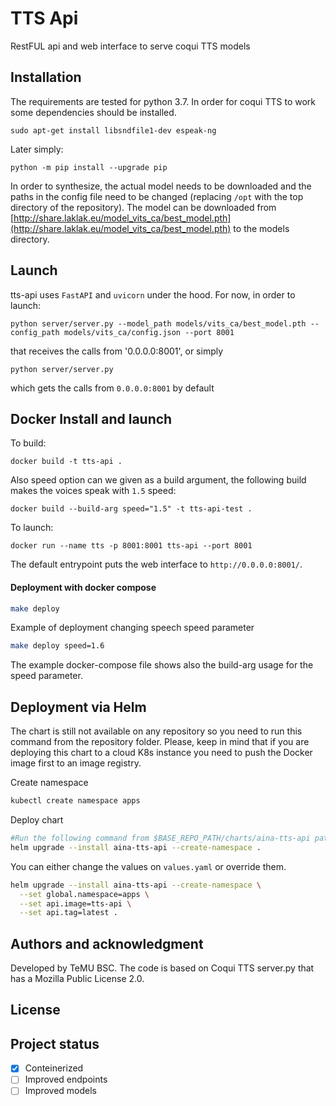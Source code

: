 # TTS Api

RestFUL api and web interface to serve coqui TTS models

## Installation

The requirements are tested for python 3.7. In order for coqui TTS to work some dependencies should be installed.

```
sudo apt-get install libsndfile1-dev espeak-ng
```

Later simply:

```
python -m pip install --upgrade pip
```

In order to synthesize, the actual model needs to be downloaded and the paths in the config file need to be changed (replacing `/opt` with the top directory of the repository). The model can be downloaded from [http://share.laklak.eu/model_vits_ca/best_model.pth](http://share.laklak.eu/model_vits_ca/best_model.pth) to the models directory.

## Launch

tts-api uses `FastAPI` and `uvicorn` under the hood. For now, in order to launch:

```
python server/server.py --model_path models/vits_ca/best_model.pth --config_path models/vits_ca/config.json --port 8001
```
that receives the calls from '0.0.0.0:8001', or simply
```
python server/server.py
```
which gets the calls from `0.0.0.0:8001` by default

## Docker Install and launch

To build:
```
docker build -t tts-api .
```

Also speed option can we given as a build argument, the following build makes the voices speak with `1.5` speed:

```
docker build --build-arg speed="1.5" -t tts-api-test .
```

To launch:
```
docker run --name tts -p 8001:8001 tts-api --port 8001
```
The default entrypoint puts the web interface to `http://0.0.0.0:8001/`.

#### Deployment with docker compose

```bash
make deploy
```
Example of deployment changing speech speed parameter

```bash
make deploy speed=1.6
```

The example docker-compose file shows also the build-arg usage for the speed parameter.

## Deployment via Helm

The chart is still not available on any repository so you need to run this command from the repository folder.
Please, keep in mind that if you are deploying this chart to a cloud K8s instance you need to push the Docker image first
to an image registry.

Create namespace
```bash
kubectl create namespace apps
```
Deploy chart
```bash
#Run the following command from $BASE_REPO_PATH/charts/aina-tts-api path
helm upgrade --install aina-tts-api --create-namespace . 
```

You can either change the values on `values.yaml` or override them.

```bash
helm upgrade --install aina-tts-api --create-namespace \
  --set global.namespace=apps \
  --set api.image=tts-api \
  --set api.tag=latest .
```

## Authors and acknowledgment
Developed by TeMU BSC. The code is based on Coqui TTS server.py that has a Mozilla Public License 2.0.

## License

## Project status

- [x] Conteinerized
- [ ] Improved endpoints
- [ ] Improved models
